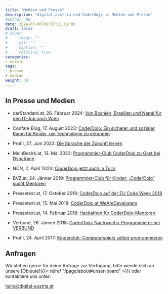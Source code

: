 ```yaml
---
title: "Medien und Presse"
description: "digital.austria und CoderDojo in Medien und Presse"
#author: Me
date: 2024-03-06T08:57:21+01:00
draft: false
# cover:
#     image: ""
#     alt: ""
#     caption: ""
#     relative: true
categories:
- verein
tags:
- presse
- medien
weight: 30
---
```


## In Presse und Medien

* derStandard.at, 26. Februar 2024: [Von Bosnien, Brasilien und Nepal für den IT-Job nach Wien](https://www.derstandard.at/story/3000000206646/von-bosnien-brasilien-und-nepal-fuer-den-it-job-nach-wien)

* Confare Blog, 17. August 2023: [CoderDojo: Ein sicherer und sozialer Raum für Kinder, um Technologie zu erkunden](https://confare.at/daniel-wagner-coderdojo-ein-sicherer-und-sozialer-raum-fuer-kinder-um-technologie-zu-erkunden/)

* Profil, 27. Juni 2023: [Die Sprache der Zukunft lernen](https://www.profil.at/specials/digitale-welt/die-sprache-der-zukunft-lernen/402502528)

* MeinBezirk.at, 13. Mai 2023: [Programmier-Club CoderDojo zu Gast bei Dynatrace
](https://www.meinbezirk.at/wien/c-regionauten-community/programmier-club-coderdojo-zu-gast-bei-dynatrace_a6045705)

* NÖN, 2. April 2023: [CoderDojo jetzt auch in Tulln](https://www.noen.at/tulln/programmier-club-coderdojo-jetzt-auch-in-tulln-tulln-361136638)

* BVZ.at, 24. Jänner 2019: [Programmier-Club für Kinder: „CoderDojo“ sucht Mentoren](https://www.bvz.at/neusiedl/neusiedl-am-see-programmier-club-fuer-kinder-coderdojo-sucht-mentoren-neusiedl-am-see-coderdojo-thomas-ederer-133153772)

* Pressetext.at, 17. Oktober 2018: [CoderDojo auf der EU Code Week 2018](https://www.pressetext.com/news/coderdojo-auf-der-eu-code-week-2018.html)

* Pressetext.at, 15. Mai 2018: [CoderDojo at WeAreDevelopers](https://www.pressetext.com/news/coderdojo-at-wearedevelopers.html)

* Pressetext.at, 14. Februar 2018: [Hackathon für CoderDojo-Mentoren](https://www.pressetext.com/news/hackathon-fuer-coderdojo-mentoren.html)

* Verbund, 26. Jänner 2018: [CoderDojo: Nachwuchs-Programmierer bei VERBUND](https://vreund.verbund.at/de-at/artikel/2018/01/26/coderdojo)

* Profil, 24. April 2017: [Kinderclub: Computerspiele selber programmieren](https://www.profil.at/wissenschaft/kinder-club-computerspiele-coderdojo-programmieren-8095147)

## Anfragen

Wir stehen gerne für deine Anfrage zur Verfügung, bitte wende dich an unsere [Obleute]({{< relref "/page/about#unser-board" >}}) oder kontaktiere uns unter:

hallo@digital-austria.at
